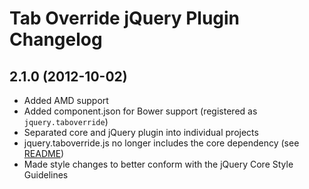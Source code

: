 # Tab Override jQuery Plugin Changelog

## 2.1.0 (2012-10-02)
* Added AMD support
* Added component.json for Bower support (registered as `jquery.taboverride`)
* Separated core and jQuery plugin into individual projects
* jquery.taboverride.js no longer includes the core dependency (see [README](README.md#dependencies))
* Made style changes to better conform with the jQuery Core Style Guidelines